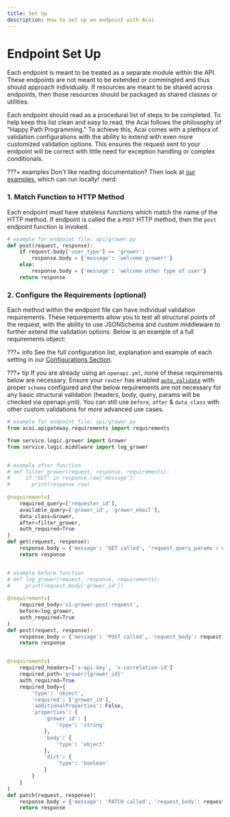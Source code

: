 ```yaml
---
title: Set Up
description: How to set up an endpoint with Acai
---
```


# Endpoint Set Up

Each endpoint is meant to be treated as a separate module within the API. These endpoints are not meant to be extended 
or commingled and thus should approach individually. If resources are meant to be shared across endpoints, then 
those resources should be packaged as shared classes or utilities.

Each endpoint should read as a procedural list of steps to be completed. To help keep this list clean and easy to read, 
the Acai follows the philosophy of "Happy Path Programming." To achieve this, Acai comes with a plethora of 
validation configurations with the ability to extend with even more customized validation options. This ensures 
the request sent to your endpoint will be correct with little need for exception handling or complex conditionals.

???+ examples
    Don't like reading documentation? Then look at [our examples,](https://github.com/syngenta/acai-python-docs/blob/main/examples/apigateway) which can run locally! :nerd:

### 1. Match Function to HTTP Method

Each endpoint must have stateless functions which match the name of the HTTP method. 
If endpoint is called the a `POST` HTTP method, then the `post` endpoint function is invoked.

```python
# example for endpoint file: api/grower.py
def post(request, response):
    if request.body['user_type'] == 'grower':
        response.body = {'message': 'welcome grower!'}
    else:
        response.body = {'message': 'welcome other type of user'}
    return response
```

### 2. Configure the Requirements (optional)

Each method within the endpoint file can have individual validation requirements. These requirements allow you to test 
all structural points of the request, with the ability to use JSONSchema and custom middleware to further extend the 
validation options. Below is an example of a full requirements object:

???+ info
    See the full configuration list, explanation and example of each setting in our 
[Configurations Section]({{web.url}}/apigateway/endpoint/configurations/).

???+ tip
    If you are already using an `openapi.yml`, none of these requirements below are necessary. Ensure your `router` has 
enabled [`auto_validate`]({{web.url}}/apigateway/router/configurations/#example-router-config-with-directory-routing) 
with proper `schema` configured and the below requirements are not necessary for any basic structural validation 
(headers, body, query, params will be checked via openapi.yml). You can still use `before`, `after` & `data_class` with 
other custom validations for more advanced use cases.

```python
# example for endpoint file: api/grower.py
from acai.apigateway.requirements import requirements

from service.logic.grower import Grower
from service.logic.middlware import log_grower


# example after function
# def filter_grower(request, response, requirements):
#     if 'GET' in response.raw['message']:
#       print(response.raw)
    
@requirements(
    required_query=['requester_id'],
    available_query=['grower_id', 'grower_email'],
    data_class=Grower,
    after=filter_grower,
    auth_required=True
)
def get(request, response):
    response.body = {'message': 'GET called', 'request_query_params': request.query_params}
    return response


# example before function
# def log_grower(request, response, requirements):
#     print(request.body['grower_id'])
    
@requirements(
    required_body='v1-grower-post-request',
    before=log_grower,
    auth_required=True
)
def post(request, response):
    response.body = {'message': 'POST called', 'request_body': request.body}
    return response


@requirements(
    required_headers=['x-api-key', 'x-correlation-id']
    required_path='grower/{grower_id}'
    auth_required=True
    required_body={
        'type': 'object',
        'required': ['grower_id'],
        'additionalProperties': False,
        'properties': {
            'grower_id': {
                'type': 'string'
            },
            'body': {
                'type': 'object'
            },
            'dict': {
                'type': 'boolean'
            }
        }
    }
)
def patch(request, response):
    response.body = {'message': 'PATCH called', 'request_body': request.body}
    return response
```
